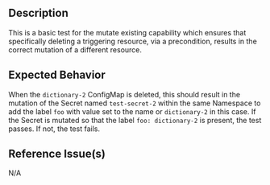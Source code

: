 ## Description

This is a basic test for the mutate existing capability which ensures that specifically deleting a triggering resource, via a precondition, results in the correct mutation of a different resource.

## Expected Behavior

When the `dictionary-2` ConfigMap is deleted, this should result in the mutation of the Secret named `test-secret-2` within the same Namespace to add the label `foo` with value set to the name or `dictionary-2` in this case. If the Secret is mutated so that the label `foo: dictionary-2` is present, the test passes. If not, the test fails.

## Reference Issue(s)

N/A